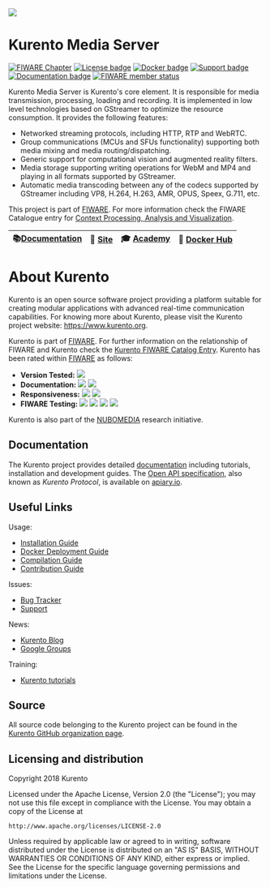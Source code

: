 <a href="https://kurento.org">
    <img src="https://secure.gravatar.com/avatar/21a2a12c56b2a91c8918d5779f1778bf?s=120">
</a>

Kurento Media Server
====================

[![FIWARE Chapter](https://nexus.lab.fiware.org/repository/raw/public/badges/chapters/media-streams.svg)](https://www.fiware.org/developers/catalogue/)
[![License badge](https://img.shields.io/badge/license-Apache2-orange.svg)](http://www.apache.org/licenses/LICENSE-2.0)
[![Docker badge](https://img.shields.io/docker/pulls/fiware/orion.svg)](https://hub.docker.com/r/fiware/stream-oriented-kurento/)
[![Support badge]( https://img.shields.io/badge/tag-Kurento-orange.svg?logo=stackoverflow)](http://stackoverflow.com/questions/tagged/kurento)
<br/>
[![Documentation badge](https://readthedocs.org/projects/fiware-orion/badge/?version=latest)](https://doc-kurento.readthedocs.io)
[![FIWARE member status](https://nexus.lab.fiware.org/static/badges/statuses/kurento.svg)](https://www.fiware.org/developers/catalogue/)

Kurento Media Server is Kurento's core element. It is responsible for media transmission, processing, loading and recording. It is implemented in low level technologies based on GStreamer to optimize the resource consumption. It provides the following features:

* Networked streaming protocols, including HTTP, RTP and WebRTC.
* Group communications (MCUs and SFUs functionality) supporting both media mixing and media routing/dispatching.
* Generic support for computational vision and augmented reality filters.
* Media storage supporting writing operations for WebM and MP4 and playing in all formats supported by GStreamer.
* Automatic media transcoding between any of the codecs supported by GStreamer including VP8, H.264, H.263, AMR, OPUS, Speex, G.711, etc.


This project is part of [FIWARE](https://www.fiware.org/). For more information
check the FIWARE Catalogue entry for
[Context Processing, Analysis and Visualization](https://github.com/Fiware/catalogue/tree/master/processing).

| :books:[Documentation](https://kurento.rtfd.io/) | :page_facing_up: [Site](https://www.kurento.org/) | :mortar_board: [Academy](https://fiware-academy.readthedocs.io/en/latest/processing/kurento) | :whale: [Docker Hub](https://hub.docker.com/r/fiware/stream-oriented-kurento/) | 
| ---|---|---|---|


About Kurento
=============

Kurento is an open source software project providing a platform suitable for creating modular applications with advanced real-time communication capabilities. For knowing more about Kurento, please visit the Kurento project website: https://www.kurento.org.

Kurento is part of [FIWARE]. For further information on the relationship of FIWARE and Kurento check the [Kurento FIWARE Catalog Entry]. 
Kurento has been rated within [FIWARE] as follows:

-   **Version Tested:**
    ![ ](https://img.shields.io/badge/dynamic/json.svg?label=Version&url=https://fiware.github.io/catalogue/json/kurento.json&query=$.version&colorB=blue)
-   **Documentation:**
    ![ ](https://img.shields.io/badge/dynamic/json.svg?label=Completeness&url=https://fiware.github.io/catalogue/json/kurento.json&query=$.docCompleteness&colorB=blue)
    ![ ](https://img.shields.io/badge/dynamic/json.svg?label=Usability&url=https://fiware.github.io/catalogue/json/kurento.json&query=$.docSoundness&colorB=blue)
-   **Responsiveness:**
    ![ ](https://img.shields.io/badge/dynamic/json.svg?label=Time%20to%20Respond&url=https://fiware.github.io/catalogue/json/kurento.json&query=$.timeToCharge&colorB=blue)
    ![ ](https://img.shields.io/badge/dynamic/json.svg?label=Time%20to%20Fix&url=https://fiware.github.io/catalogue/json/kurento.json&query=$.timeToFix&colorB=blue)
-   **FIWARE Testing:**
    ![ ](https://img.shields.io/badge/dynamic/json.svg?label=Tests%20Passed&url=https://fiware.github.io/catalogue/json/kurento.json&query=$.failureRate&colorB=blue)
    ![ ](https://img.shields.io/badge/dynamic/json.svg?label=Scalability&url=https://fiware.github.io/catalogue/json/kurento.json&query=$.scalability&colorB=blue)
    ![ ](https://img.shields.io/badge/dynamic/json.svg?label=Performance&url=https://fiware.github.io/catalogue/json/kurento.json&query=$.performance&colorB=blue)
    ![ ](https://img.shields.io/badge/dynamic/json.svg?label=Stability&url=https://fiware.github.io/catalogue/json/kurento.json&query=$.stability&colorB=blue)


Kurento is also part of the [NUBOMEDIA] research initiative.

[FIWARE]: http://www.fiware.org
[Kurento FIWARE Catalog Entry]: http://catalogue.fiware.org/enablers/stream-oriented-kurento
[NUBOMEDIA]: http://www.nubomedia.eu



Documentation
-------------

The Kurento project provides detailed [documentation] including tutorials, installation and development guides. The [Open API specification], also known as *Kurento Protocol*, is available on [apiary.io].

[documentation]: https://www.kurento.org/documentation
[Open API specification]: http://kurento.github.io/doc-kurento/
[apiary.io]: http://docs.streamoriented.apiary.io/



Useful Links
------------

Usage:

* [Installation Guide](https://doc-kurento.readthedocs.io/en/stable/user/installation.html)
* [Docker Deployment Guide](https://hub.docker.com/r/kurento/kurento-media-server/)
* [Compilation Guide](https://doc-kurento.readthedocs.io/en/stable/dev/dev_guide.html#developing-kms)
* [Contribution Guide](https://doc-kurento.readthedocs.io/en/stable/project/contribute.html)

Issues:

* [Bug Tracker](https://github.com/Kurento/bugtracker/issues)
* [Support](https://doc-kurento.readthedocs.io/en/stable/user/support.html)

News:

* [Kurento Blog](https://www.kurento.org/blog)
* [Google Groups](https://groups.google.com/forum/#!forum/kurento)

Training: 

* [Kurento tutorials](https://doc-kurento.readthedocs.io/en/stable/user/tutorials.html)



Source
------

All source code belonging to the Kurento project can be found in the [Kurento GitHub organization page].

[Kurento GitHub organization page]: https://github.com/Kurento



Licensing and distribution
--------------------------

Copyright 2018 Kurento

Licensed under the Apache License, Version 2.0 (the "License");
you may not use this file except in compliance with the License.
You may obtain a copy of the License at

    http://www.apache.org/licenses/LICENSE-2.0

Unless required by applicable law or agreed to in writing, software
distributed under the License is distributed on an "AS IS" BASIS,
WITHOUT WARRANTIES OR CONDITIONS OF ANY KIND, either express or implied.
See the License for the specific language governing permissions and
limitations under the License.

